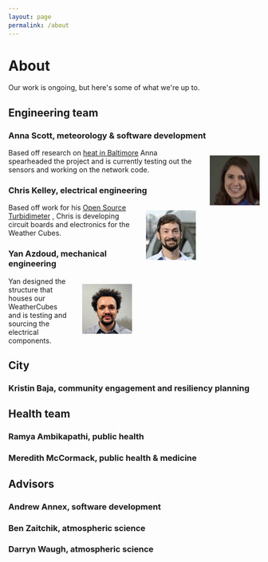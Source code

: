 ```yaml
---
layout: page
permalink: /about
---
```

# About

Our work is ongoing, but here's some of what we're up to.  

## Engineering team
### Anna Scott, meteorology & software development
<img src="images/AnnaScottprofessionalheadshot_small_small.jpg" width="100" style="float:right; margin: 1em 0 4em 2em;"
title="Anna"/>
Based off research on [heat in Baltimore](http://www.baltimoresustainability.org/urban-heat-island-sensors/) Anna spearheaded the project and is currently testing out the sensors
and working on the network code. 

### Chris Kelley, electrical engineering
<img src="images/chris2.jpg" width="100" style="float:right; margin: 1em 0 4em 2em;"
title="Chris"/>
Based off work for his [Open Source Turbidimeter](https://github.com/wash4all/open-turbidimeter-project)
, Chris is developing circuit boards and electronics for the Weather Cubes.

### Yan Azdoud, mechanical engineering
<img src="images/yan2.jpg" width="100" style="float:right; margin: 1em 0 4em 2em;"
title="Yan"/>
Yan designed the structure that houses our WeatherCubes
and is testing and sourcing the electrical components.

## City
### Kristin Baja, community engagement and resiliency planning

## Health team 
### Ramya Ambikapathi, public health
### Meredith McCormack, public health \& medicine

## Advisors
### Andrew Annex, software development
### Ben Zaitchik, atmospheric science
### Darryn Waugh, atmospheric science
